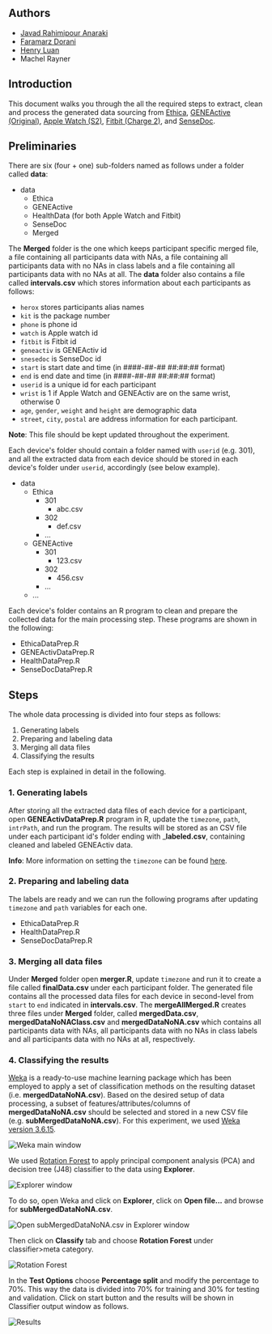 ## Authors
* [Javad Rahimipour Anaraki](https://github.com/jracp)
* [Faramarz Dorani](https://github.com/FaramarzDorani)
* [Henry Luan](https://github.com/h3luan)
* Machel Rayner


## Introduction

This document walks you through the all the required steps to extract, clean and process the generated data sourcing from [Ethica](https://www.ethicadata.com/product), [GENEActive (Original)](https://www.activinsights.com/products/geneactiv/), [Apple Watch (S2)](https://www.apple.com/ca/watch/), [Fitbit (Charge 2)](https://www.fitbit.com/en-ca/charge2), and [SenseDoc](http://mobysens.com/en/).


## Preliminaries

There are six (four + one) sub-folders named as follows under a folder called **data**:

* data
    + Ethica
    + GENEActive
    + HealthData (for both Apple Watch and Fitbit)
    + SenseDoc
    + Merged

The **Merged** folder is the one which keeps participant specific merged file, a file containing all participants data with NAs, a file containing all participants data with no NAs in class labels and a file containing all participants data with no NAs at all. The **data** folder also contains a file called **intervals.csv** which stores information about each participants as follows:
 
* `herox` stores participants alias names
* `kit` is the package number
* `phone` is phone id
* `watch` is Apple watch id
* `fitbit` is Fitbit id
* `geneactiv` is GENEActiv id
* `snesedoc` is SenseDoc id
* `start` is start date and time (in ####-##-## ##:##:## format)
* `end` is end date and time (in ####-##-## ##:##:## format)
* `userid` is a unique id for each participant
* `wrist` is 1 if Apple Watch and GENEActiv are on the same wrist, otherwise 0
* `age`, `gender`, `weight` and `height` are demographic data
* `street`, `city`, `postal` are address information for each participant.

**Note**: This file should be kept updated throughout the experiment.

Each device's folder should contain a folder named with `userid` (e.g. 301), and all the extracted data from each device should be stored in each device's folder under `userid`, accordingly (see below example).

* data
    + Ethica
        + 301
            + abc.csv
        + 302
            + def.csv
        + ...
    + GENEActive
        + 301
            + 123.csv
        + 302
            + 456.csv
        + ...
    + ...

Each device's folder contains an R program to clean and prepare the collected data for the main processing step. These programs are shown in the following:

* EthicaDataPrep.R
* GENEActivDataPrep.R
* HealthDataPrep.R
* SenseDocDataPrep.R

## Steps
The whole data processing is divided into four steps as follows:

1. Generating labels
2. Preparing and labeling data
3. Merging all data files
4. Classifying the results

Each step is explained in detail in the following.

### 1. Generating labels
After storing all the extracted data files of each device for a participant, open **GENEActivDataPrep.R** program in R, update the `timezone`, `path`, `intrPath`, and run the program. The results will be stored as an CSV file under each participant id's folder ending with _**labeled.csv**, containing cleaned and labeled GENEActiv data.

**Info**: More information on setting the `timezone` can be found [here](https://en.wikipedia.org/wiki/List_of_tz_database_time_zones). 


### 2. Preparing and labeling data
The labels are ready and we can run the following programs after updating `timezone` and `path` variables for each one.

* EthicaDataPrep.R
* HealthDataPrep.R
* SenseDocDataPrep.R

### 3. Merging all data files
Under **Merged** folder open **merger.R**, update `timezone` and run it to create a file called **finalData.csv** under each participant folder. The generated file contains all the processed data files for each device in second-level from `start` to `end` indicated in **intervals.csv**. The **mergeAllMerged.R** creates three files under **Merged** folder, called **mergedData.csv**, **mergedDataNoNAClass.csv** and **mergedDataNoNA.csv** which contains all participants data with NAs, all participants data with no NAs in class labels and all participants data with no NAs at all, respectively.

### 4. Classifying the results
[Weka](https://www.cs.waikato.ac.nz/ml/weka/) is a ready-to-use machine learning package which has been employed to apply a set of classification methods on the resulting dataset (i.e. **mergedDataNoNA.csv**). Based on the desired setup of data processing, a subset of features/attributes/columns of **mergedDataNoNA.csv** should be selected and stored in a new CSV file (e.g. **subMergedDataNoNA.csv**). For this experiment, we used [Weka version 3.6.15](https://sourceforge.net/projects/weka/files/weka-3-6/3.6.15/).

![Weka main window](images/WekaMain.PNG)

We used [Rotation Forest](https://ieeexplore.ieee.org/document/1677518) to apply principal component analysis (PCA) and decision tree (J48) classifier to the data using **Explorer**.

![Explorer window](images/WekaExplorer.PNG)

To do so, open Weka and click on **Explorer**, click on **Open file...** and browse for **subMergedDataNoNA.csv**.

![Open **subMergedDataNoNA.csv** in Explorer window](images/WekaExplorerOpen.PNG)

Then click on **Classify** tab and choose **Rotation Forest** under classifier>meta category. 

![Rotation Forest](images/WekaClassifyRotation.png)

In the **Test Options** choose **Percentage split** and modify the percentage to 70%. This way the data is divided into 70% for training and 30% for testing and validation. Click on start button and the results will be shown in Classifier output window as follows.

![Results](images/WekaClassifyResults.png)
